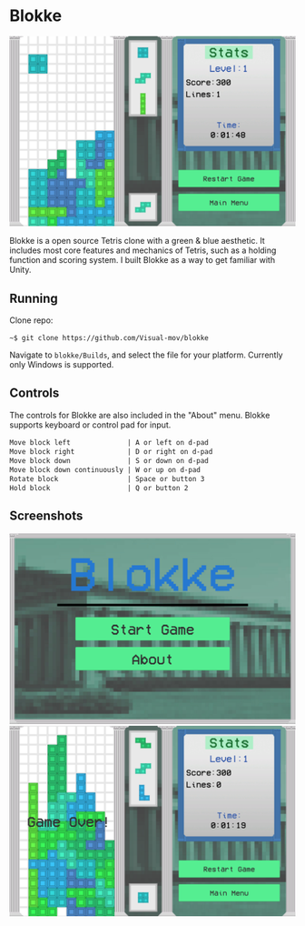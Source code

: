 # Blokke
<img src="game.png" alt="screenshot" width="600"/>

Blokke is a open source Tetris clone with a green & blue aesthetic. It includes most core features and mechanics of Tetris, such as a holding function and scoring system. I built Blokke as a way to get familiar with Unity.

## Running
Clone repo:
```
~$ git clone https://github.com/Visual-mov/blokke
```

Navigate to `blokke/Builds`, and select the file for your platform. Currently only Windows is supported.

## Controls
The controls for Blokke are also included in the "About" menu. Blokke supports keyboard or control pad for input.
```
Move block left              | A or left on d-pad
Move block right             | D or right on d-pad
Move block down              | S or down on d-pad
Move block down continuously | W or up on d-pad
Rotate block                 | Space or button 3
Hold block                   | Q or button 2
```

## Screenshots
<img src="image2.png" alt="screenshot" width="600"/>
<img src="image1.png" alt="screenshot" width="600"/>
